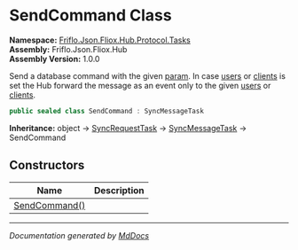﻿<!--  
  <auto-generated>   
    The contents of this file were generated by a tool.  
    Changes to this file may be list if the file is regenerated  
  </auto-generated>   
-->

# SendCommand Class

**Namespace:** [Friflo.Json.Fliox.Hub.Protocol.Tasks](../index.md)  
**Assembly:** Friflo.Json.Fliox.Hub  
**Assembly Version:** 1.0.0

Send a database command with the given [param](../SyncMessageTask/fields/param.md). In case [users](../SyncMessageTask/fields/users.md) or [clients](../SyncMessageTask/fields/clients.md) is set the Hub forward the message as an event only to the given [users](../SyncMessageTask/fields/users.md) or [clients](../SyncMessageTask/fields/clients.md).

```csharp
public sealed class SendCommand : SyncMessageTask
```

**Inheritance:** object → [SyncRequestTask](../SyncRequestTask/index.md) → [SyncMessageTask](../SyncMessageTask/index.md) → SendCommand

## Constructors

| Name                                   | Description |
| -------------------------------------- | ----------- |
| [SendCommand()](constructors/index.md) |             |

___

*Documentation generated by [MdDocs](https://github.com/ap0llo/mddocs)*
